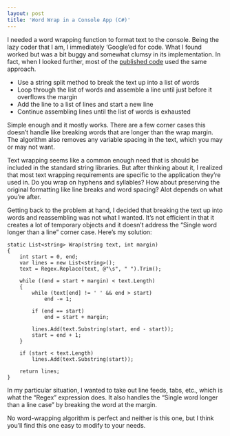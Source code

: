 ```yaml
---
layout: post
title: 'Word Wrap in a Console App (C#)'
---
```

I needed a word wrapping function to format text to the console. Being the lazy coder that I am, I immediately ‘Google’ed for code. What I found worked but was a bit buggy and somewhat clumsy in its implementation. In fact, when I looked further, most of the [published code](http://geekswithblogs.net/cwilliams/archive/2005/01/21/20581.aspx) used the same approach.

  * Use a string split method to break the text up into a list of words 
  * Loop through the list of words and assemble a line until just before it overflows the margin 
  * Add the line to a list of lines and start a new line 
  * Continue assembling lines until the list of words is exhausted 

Simple enough and it mostly works. There are a few corner cases this doesn’t handle like breaking words that are longer than the wrap margin. The algorithm also removes any variable spacing in the text, which you may or may not want.

Text wrapping seems like a common enough need that is should be included in the standard string libraries. But after thinking about it, I realized that most text wrapping requirements are specific to the application they’re used in. Do you wrap on hyphens and syllables? How about preserving the original formatting like line breaks and word spacing? Alot depends on what you’re after.

Getting back to the problem at hand, I decided that breaking the text up into words and reassembling was not what I wanted. It’s not efficient in that it creates a lot of temporary objects and it doesn’t address the “Single word longer than a line” corner case. Here’s my solution:
    
    static List<string> Wrap(string text, int margin)
    {
        int start = 0, end;
        var lines = new List<string>();
        text = Regex.Replace(text, @"\s", " ").Trim();
    
        while ((end = start + margin) < text.Length)
        {
            while (text[end] != ' ' && end > start)
                end -= 1;
    
            if (end == start)
                end = start + margin;
    
            lines.Add(text.Substring(start, end - start));
            start = end + 1;
        }
    
        if (start < text.Length)
            lines.Add(text.Substring(start));
    
        return lines;
    }

In my particular situation, I wanted to take out line feeds, tabs, etc., which is what the “Regex” expression does. It also handles the “Single word longer than a line case” by breaking the word at the margin.

No word-wrapping algorithm is perfect and neither is this one, but I think you’ll find this one easy to modify to your needs.
